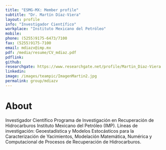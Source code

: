 ```yaml
---
title: "ESMG-MX: Member profile"
subtitle: "Dr. Martín Díaz-Viera"
layout: profile
info: "Investigador Científico"
workplace: "Instituto Mexicano del Petróleo"
mobile: 
phone: (5255)9175-6473/7100 
fax: (5255)9175-7100 
email: mdiazv@imp.mx
pdf: /media/resume/CV_mdiaz.pdf
pdflink: 
github: 
researchgate: https://www.researchgate.net/profile/Martin_Diaz-Viera
linkedin:
image: /images/teampic/ImagenMartin2.jpg
permalink: group/mdiazv
---
```


# About 

Investigador Científico Programa de Investigación en Recuperación de Hidrocarburos Instituto Mexicano del Petróleo (IMP). Líneas de investigación: Geoestadística y Modelos Estocásticos para la Caracterización de Yacimientos, Modelación Matemática, Numérica y Computacional de Procesos de Recuperación de Hidrocarburos.
